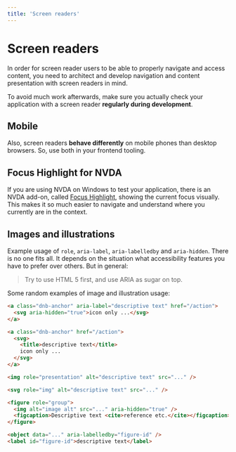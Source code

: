 ```yaml
---
title: 'Screen readers'
---
```


# Screen readers

In order for screen reader users to be able to properly navigate and access content, you need to architect and develop navigation and content presentation with screen readers in mind.

To avoid much work afterwards, make sure you actually check your application with a screen reader **regularly during development**.

## Mobile

Also, screen readers **behave differently** on mobile phones than desktop browsers. So, use both in your frontend tooling.

## Focus Highlight for NVDA

If you are using NVDA on Windows to test your application, there is an NVDA add-on, called [Focus Highlight](https://addons.nvda-project.org/addons/focusHighlight.en.html), showing the current focus visually. This makes it so much easier to navigate and understand where you currently are in the context.

## Images and illustrations

Example usage of `role`, `aria-label`, `aria-labelledby` and `aria-hidden`. There is no one fits all. It depends on the situation what accessibility features you have to prefer over others. But in general:

> Try to use HTML 5 first, and use ARIA as sugar on top.

Some random examples of image and illustration usage:

```html
<a class="dnb-anchor" aria-label="descriptive text" href="/action">
  <svg aria-hidden="true">icon only ...</svg>
</a>

<a class="dnb-anchor" href="/action">
  <svg>
    <title>descriptive text</title>
    icon only ...
  </svg>
</a>

<img role="presentation" alt="descriptive text" src="..." />

<svg role="img" alt="descriptive text" src="..." />

<figure role="group">
  <img alt="image alt" src="..." aria-hidden="true" />
  <figcaption>Descriptive text <cite>reference etc.</cite></figcaption>
</figure>

<object data="..." aria-labelledby="figure-id" />
<label id="figure-id">descriptive text</label>
```
